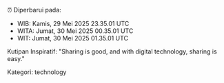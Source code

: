 ⏰ Diperbarui pada:
- WIB: Kamis, 29 Mei 2025 23.35.01 UTC
- WITA: Jumat, 30 Mei 2025 00.35.01 UTC
- WIT: Jumat, 30 Mei 2025 01.35.01 UTC

Kutipan Inspiratif:
"Sharing is good, and with digital technology, sharing is easy."


Kategori: technology


